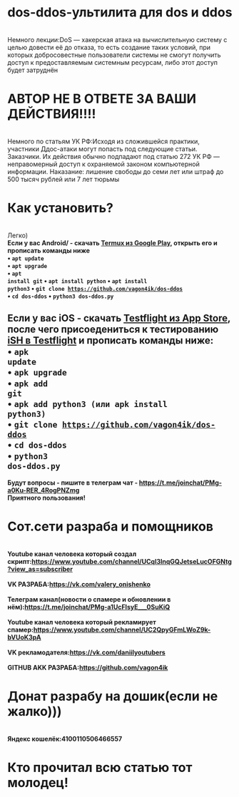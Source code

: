 # dos-ddos-ультилита для dos и ddos
<br>Немного лекции:DoS — хакерская атака на вычислительную систему с целью довести её до отказа, то есть создание таких условий, при которых добросовестные пользователи системы не смогут получить доступ к предоставляемым системным ресурсам, либо этот доступ будет затруднён</br>
# АВТОР НЕ В ОТВЕТЕ ЗА ВАШИ ДЕЙСТВИЯ!!!!
<br>Немного по статьям УК РФ:Исходя из сложившейся практики, участники Ддос-атаки могут попасть под следующие статьи. Заказчики. Их действия обычно подпадают под статью 272 УК РФ — неправомерный доступ к охраняемой законом компьютерной информации. Наказание: лишение свободы до семи лет или штраф до 500 тысяч рублей или 7 лет тюрьмы</br>
# Как установить?
<br>Легко)</br>
<b>Если у вас Android/<b> - скачать <a href="https://play.google.com/store/apps/details?id=com.termux&hl=ru">Termux из Google Play</a>, открыть  его и прописать команды ниже</br>
  • <code>apt update</code><br>
• <code>apt upgrade</code><br>
• <code>apt install git</code>
  • <code>apt install python</code>
  • <code>apt install python3</code>
  • <code>git clone https://github.com/vagon4ik/dos-ddos</code><br>
  • <code>cd dos-ddos</code>
  • <code>python3 dos-ddos.py</code>
  
  
  <b>Если у вас iOS</a> - скачать <a href="https://apps.apple.com/ru/app/testflight/id899247664">Testflight из App Store</a>, после чего присоедениться к тестированию <a href="https://testflight.apple.com/join/97i7KM8O">iSH в Testflight</a> и прописать команды ниже:<br>
 • <code>apk update</code><br>
• <code>apk upgrade</code><br>
• <code>apk add git</code><br>
• <code>apk add python3 (или apk install python3)</code><br>
• <code>git clone https://github.com/vagon4ik/dos-ddos</code><br>
• <code>cd dos-ddos</code><br>
• <code>python3 dos-ddos.py</code><br>
---------------------------------------------------
Будут вопросы - пишите в телеграм чат - https://t.me/joinchat/PMg-a0Ku-RER_4RogPNZmg<br>
<b>Приятного пользования!</b>
# Сот.сети разраба и помощников
<br>Youtube канал человека который создал скрипт:https://www.youtube.com/channel/UCql3lnqGQJetseLucOFGNtg?view_as=subscriber</br>
<br>VK РАЗРАБА:https://vk.com/valery_onishenko</br>
<br>Телеграм канал(новости о спамере и обновлении в нём):https://t.me/joinchat/PMg-a1UcFlsyE___0SuKiQ</br>
<br>Youtube канал человека который рекламирует спамер:https://www.youtube.com/channel/UC2QpyGFmLWoZ9k-bVUoK3pA</br>
<br>VK рекламодателя:https://vk.com/daniilyoutubers</br>
<br>GITHUB AKK РАЗРАБА:https://github.com/vagon4ik</br>
# Донат разрабу на дошик(если не жалко)))
<br>Яндекс кошелёк:4100110506466557</br>
# Кто прочитал всю статью тот молодец!
